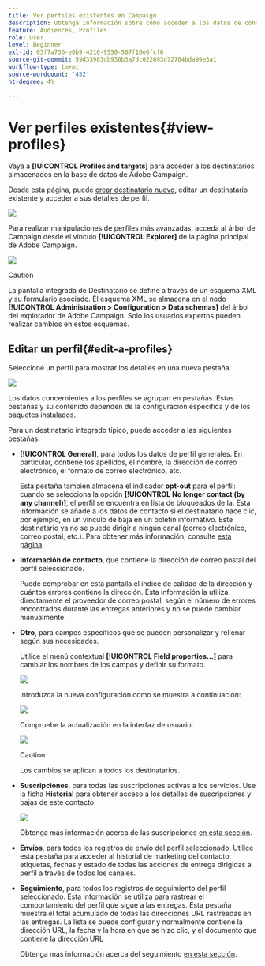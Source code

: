 ```yaml
---
title: Ver perfiles existentes en Campaign
description: Obtenga información sobre cómo acceder a los datos de contacto en Campaign
feature: Audiences, Profiles
role: User
level: Beginner
exl-id: 03f7a736-e0b9-4216-9550-507f10e6fcf6
source-git-commit: 59d33983db930b3a7dc022693d72704bda99e3a1
workflow-type: tm+mt
source-wordcount: '452'
ht-degree: 4%

---
```


# Ver perfiles existentes{#view-profiles}

Vaya a **[!UICONTROL Profiles and targets]** para acceder a los destinatarios almacenados en la base de datos de Adobe Campaign.

Desde esta página, puede [crear destinatario nuevo](create-profiles.md), editar un destinatario existente y acceder a sus detalles de perfil.

![](assets/profiles-and-targets.png)

Para realizar manipulaciones de perfiles más avanzadas, acceda al árbol de Campaign desde el vínculo **[!UICONTROL Explorer]** de la página principal de Adobe Campaign.

![](assets/recipients-in-explorer.png)


>[!CAUTION]
>
>La pantalla integrada de Destinatario se define a través de un esquema XML y su formulario asociado. El esquema XML se almacena en el nodo **[!UICONTROL Administration > Configuration > Data schemas]** del árbol del explorador de Adobe Campaign. Solo los usuarios expertos pueden realizar cambios en estos esquemas.
>

## Editar un perfil{#edit-a-profiles}

Seleccione un perfil para mostrar los detalles en una nueva pestaña.

![](assets/edit-a-profile.png)

Los datos concernientes a los perfiles se agrupan en pestañas. Estas pestañas y su contenido dependen de la configuración específica y de los paquetes instalados.

Para un destinatario integrado típico, puede acceder a las siguientes pestañas:

* **[!UICONTROL General]**, para todos los datos de perfil generales. En particular, contiene los apellidos, el nombre, la dirección de correo electrónico, el formato de correo electrónico, etc.

  Esta pestaña también almacena el indicador **opt-out** para el perfil: cuando se selecciona la opción **[!UICONTROL No longer contact (by any channel)]**, el perfil se encuentra en lista de bloqueados de la. Esta información se añade a los datos de contacto si el destinatario hace clic, por ejemplo, en un vínculo de baja en un boletín informativo. Este destinatario ya no se puede dirigir a ningún canal (correo electrónico, correo postal, etc.). Para obtener más información, consulte [esta página](../send/quarantines.md).

* **Información de contacto**, que contiene la dirección de correo postal del perfil seleccionado.

  Puede comprobar en esta pantalla el índice de calidad de la dirección y cuántos errores contiene la dirección. Esta información la utiliza directamente el proveedor de correo postal, según el número de errores encontrados durante las entregas anteriores y no se puede cambiar manualmente.

* **Otro**, para campos específicos que se pueden personalizar y rellenar según sus necesidades.

  Utilice el menú contextual **[!UICONTROL Field properties…]** para cambiar los nombres de los campos y definir su formato.

  ![](assets/other-tab-field-properties.png)

  Introduzca la nueva configuración como se muestra a continuación:

  ![](assets/change-field-properties.png)

  Compruebe la actualización en la interfaz de usuario:

  ![](assets/other-tab-updated.png)


  >[!CAUTION]
  >Los cambios se aplican a todos los destinatarios.
  >


* **Suscripciones**, para todas las suscripciones activas a los servicios. Use la ficha **Historial** para obtener acceso a los detalles de suscripciones y bajas de este contacto.

  ![](assets/subscription-tab.png)

  Obtenga más información acerca de las suscripciones [en esta sección](../start/subscriptions.md).

* **Envíos**, para todos los registros de envío del perfil seleccionado. Utilice esta pestaña para acceder al historial de marketing del contacto: etiquetas, fechas y estado de todas las acciones de entrega dirigidas al perfil a través de todos los canales.


* **Seguimiento**, para todos los registros de seguimiento del perfil seleccionado. Esta información se utiliza para rastrear el comportamiento del perfil que sigue a las entregas. Esta pestaña muestra el total acumulado de todas las direcciones URL rastreadas en las entregas. La lista se puede configurar y normalmente contiene la dirección URL, la fecha y la hora en que se hizo clic, y el documento que contiene la dirección URL

  Obtenga más información acerca del seguimiento [en esta sección](../start/tracking.md).
